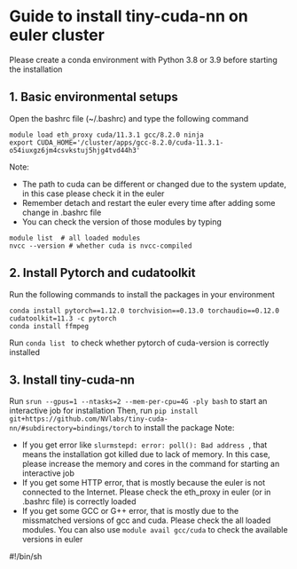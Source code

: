 # Guide to install tiny-cuda-nn on euler cluster
Please create a conda environment with Python 3.8 or 3.9 before starting the installation

## 1. Basic environmental setups
Open the bashrc file (~/.bashrc) and type the following command
```
module load eth_proxy cuda/11.3.1 gcc/8.2.0 ninja
export CUDA_HOME='/cluster/apps/gcc-8.2.0/cuda-11.3.1-o54iuxgz6jm4csvkstuj5hjg4tvd44h3' 
```
Note: 
* The path to cuda can be different or changed due to the system update, in this case please check it in the euler
* Remember detach and restart the euler every time after adding some change in .bashrc file
* You can check the version of those modules by typing
```
module list  # all loaded modules
nvcc --version # whether cuda is nvcc-compiled
```

## 2. Install Pytorch and cudatoolkit
Run the following commands to install the packages in your environment
```
conda install pytorch==1.12.0 torchvision==0.13.0 torchaudio==0.12.0 cudatoolkit=11.3 -c pytorch
conda install ffmpeg
```
Run ```conda list ``` to check whether pytorch of cuda-version is correctly installed

## 3. Install tiny-cuda-nn
Run ```srun --gpus=1 --ntasks=2 --mem-per-cpu=4G -ply bash``` to start an interactive job for installation
Then, run ```pip install git+https://github.com/NVlabs/tiny-cuda-nn/#subdirectory=bindings/torch``` to install the package
Note:
* If you get error like ```slurmstepd: error: poll(): Bad address ```, that means the installation got killed due to lack of memory. In this case, please increase the memory and cores in the command for starting an interactive job
* If you get some HTTP error, that is mostly because the euler is not connected to the Internet. Please check the eth_proxy in euler (or in .bashrc file) is correctly loaded
* If you get some GCC or G++ error, that is mostly due to the missmatched versions of gcc and cuda. Please check the all loaded modules. You can also use 
```module avail gcc/cuda``` to check the available versions in euler


#!/bin/sh
